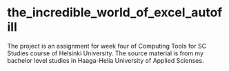 # the_incredible_world_of_excel_autofill
The project is an assignment for week four of Computing Tools for SC Studies course of Helsinki University. The source material is from my bachelor level studies in Haaga-Helia University of Applied Scienses.

